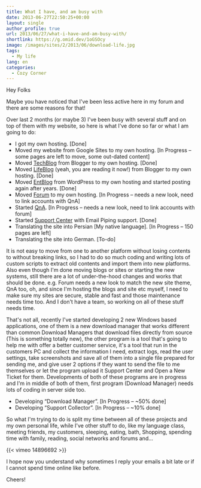```yaml
---
title: What I have, and am busy with
date: 2013-06-27T22:50:25+00:00
layout: single
author_profile: true
url: 2013/06/27/what-i-have-and-am-busy-with/
shortlink: https://g.omid.dev/1oGSOcy
image: /images/sites/2/2013/06/download-life.jpg
tags:
  - My life
lang: en
categories: 
  - Cozy Corner
---
```

Hey Folks

Maybe you have noticed that I've been less active here in my forum and there are some reasons for that!

Over last 2 months (or maybe 3) I've been busy with several stuff and on top of them with my website, so here is what I've done so far or what I am going to do:

* I got my own hosting. \[Done\]
* Moved my website from Google Sites to my own hosting. \[In Progress – some pages are left to move, some out-dated content\]
* Moved [TechBlog](/) from Blogger to my own hosting. \[Done\]
* Moved [LifeBlog](/) (yeah, you are reading it now!) from Blogger to my own hosting. \[Done\]
* Moved [EntBlog](/) from WordPress to my own hosting and started posting again after years. \[Done\]
* Moved [Forum](https://forum.omid.dev/) to my own hosting. \[In Progress – needs a new look, need to link accounts with QnA\]
* Started [QnA](https://qna.omid.dev/). \[In Progress – needs a new look, need to link accounts with forum\]
* Started [Support Center](https://support.omid.dev/) with Email Piping support. \[Done\]
* Translating the site into Persian [My native language]. \[In Progress – 150 pages are left\]
* Translating the site into German. \[To-do\]

It is not easy to move from one to another platform without losing contents to without breaking links, so I had to do so much coding and writing lots of custom scripts to extract old contents and import them into new platforms. Also even though I'm done moving blogs or sites or starting the new systems, still there are a lot of under-the-hood changes and works that should be done. e.g. Forum needs a new look to match the new site theme, QnA too, oh, and since I'm hosting the blogs and site etc myself, I need to make sure my sites are secure, stable and fast and those maintenance needs time too. And I don't have a team, so working on all of these stuff needs time.

That's not all, recently I've started developing 2 new Windows based applications, one of them is a new download manager that works different than common Download Managers that download files directly from source (This is something totally new), the other program is a tool that's going to help me with offer a better customer service, it's a tool that run in the customers PC and collect the information I need, extract logs, read the user settings, take screenshots and save all of them into a single file prepared for sending me, and give user 2 options if they want to send the file to me themselves or let the program upload it Support Center and Open a New Ticket for them. Developments of both of these programs are in progress and I'm in middle of both of them, first program (Download Manager) needs lots of coding in server side too.

* Developing “Download Manager”. \[In Progress – ~50% done\]
* Developing “Support Collector”. \[In Progress – ~10% done\]

So what I'm trying to do is split my time between all of these projects and my own personal life, while I've other stuff to do, like my language class, meeting friends, my customers, sleeping, eating, bath, Shopping, spending time with family, reading, social networks and forums and…

{{< vimeo 14896692 >}}

I hope now you understand why sometimes I reply your emails a bit late or if I cannot spend time online like before.

Cheers!
